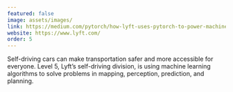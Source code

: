 ```yaml
---
featured: false
image: assets/images/
link: https://medium.com/pytorch/how-lyft-uses-pytorch-to-power-machine-learning-for-their-self-driving-cars-80642bc2d0ae?source=---------4-----------------------
website: https://www.lyft.com/
order: 5
---
```


Self-driving cars can make transportation safer and more accessible for everyone. Level 5, Lyft’s self-driving division, is using machine learning algorithms to solve problems in mapping, perception, prediction, and planning.
